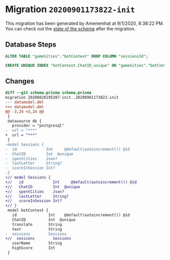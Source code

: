 # Migration `20200901173822-init`

This migration has been generated by Amenemhat at 9/1/2020, 8:38:22 PM.
You can check out the [state of the schema](./schema.prisma) after the migration.

## Database Steps

```sql
ALTER TABLE "gameSities"."botContext" DROP COLUMN "sessionsId";

CREATE UNIQUE INDEX "botContext.ChatID_unique" ON "gameSities"."botContext"("ChatID")
```

## Changes

```diff
diff --git schema.prisma schema.prisma
migration 20200828195207-init..20200901173822-init
--- datamodel.dml
+++ datamodel.dml
@@ -3,24 +3,24 @@
 }
 datasource db {
   provider = "postgresql"
-  url = "***"
+  url = "***"
 }
-model Sessions {
-  id             Int     @default(autoincrement()) @id
-  ChatID         Int  @unique
-  spentCities    Json?
-  lastLetter     String?
-  scoreInSession Int?
-}
+// model Sessions {
+//   id             Int     @default(autoincrement()) @id
+//   ChatID         Int  @unique
+//   spentCities    Json?
+//   lastLetter     String?
+//   scoreInSession Int?
+// }
 model botContext {
   id              Int    @default(autoincrement()) @id
   ChatID          Int  @unique
   translate       String
   text            String
-  sessions        Sessions
+//  sessions        Sessions
   userName        String
   highScore       Int
 }
```


